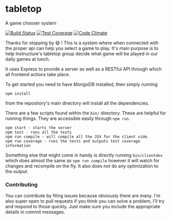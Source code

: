 # tabletop
A game chooser system

[![Build Status](https://travis-ci.org/claydiffrient/tabletop.svg)](https://travis-ci.org/claydiffrient/tabletop)
[![Test Coverage](https://codeclimate.com/github/claydiffrient/tabletop/badges/coverage.svg)](https://codeclimate.com/github/claydiffrient/tabletop)
[![Code Climate](https://codeclimate.com/github/claydiffrient/tabletop/badges/gpa.svg)](https://codeclimate.com/github/claydiffrient/tabletop)

Thanks for stopping by :smile: !  This is a system where when connected with the proper api can help you
select a game to play.  It's main purpose is to help Instructure's tabletop group decide what game will be
played in our daily games at lunch.

It uses Express to provide a server as well as a RESTful API through which all frontend actions take place.

To get started you need to have MongoDB installed, then simply running   
```
npm install
```    
from the repository's main directory will install all the dependencies.

There are a few scripts found within the `bin/` directory.  These are helpful for running things.  They are accessible easily
through `npm run`.

```
npm start - starts the server
npm test - runs all the tests
npm run compile - will compile all the JSX for the client side.
npm run coverage - runs the tests and outputs test coverage information
```
Something else that might come in handy is directly running `bin/clientdev` which does almost the same as `npm run compile` 
however it will watch for changes and recompile on the fly.  It also does not do any optimization to the output.




### Contributing

You can contribute by filing issues because obviously there are many.  I'm also super open to pull requests if you think you can solve
a problem, I'll try and respond to those quickly.  Just make sure you include the appropriate details in commit messages.
